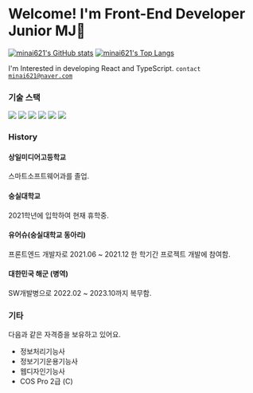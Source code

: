 # Welcome! I'm Front-End Developer Junior MJ👋
[![minai621's GitHub stats](https://github-readme-stats.vercel.app/api?username=minai621)](https://github.com/anuraghazra/github-readme-stats)
[![minai621's Top Langs](https://github-readme-stats.vercel.app/api/top-langs/?username=minai621&layout=compact)](https://github.com/delay-100/github-readme-stats)
 
I'm Interested in developing React and TypeScript.
<code>contact minai621@naver.com</code>

### 기술 스택
 <img src="https://img.shields.io/badge/react-%2361DAFB.svg?&style=for-the-badge&logo=react&logoColor=black" />
 <img src="https://img.shields.io/badge/typescript-%233178C6.svg?&style=for-the-badge&logo=typescript&logoColor=white" />
 <img src="https://img.shields.io/badge/next.js-%23000000.svg?&style=for-the-badge&logo=next.js&logoColor=white" />
 <img src="https://img.shields.io/badge/firebase-%23FFCA28.svg?&style=for-the-badge&logo=firebase&logoColor=black" />
 <img src="https://img.shields.io/badge/spring-%236DB33F.svg?&style=for-the-badge&logo=spring&logoColor=white" />
 <img src="https://img.shields.io/badge/java-%23007396.svg?&style=for-the-badge&logo=java&logoColor=white" />

 ### History

#### 상일미디어고등학교 
스마트소프트웨어과를 졸업. 

#### 숭실대학교
2021학년에 입학하여 현재 휴학중.

#### 유어슈(숭실대학교 동아리)
프론트엔드 개발자로 2021.06 ~ 2021.12 한 학기간 프로젝트 개발에 참여함. 

 #### 대한민국 해군 (병역)
 SW개발병으로 2022.02 ~ 2023.10까지 복무함. 

 ### 기타
 다음과 같은 자격증을 보유하고 있어요.
 - 정보처리기능사
 - 정보기기운용기능사
 - 웹디자인기능사
 - COS Pro 2급 (C)

<!--

### 기술

**minai621/minai621** is a ✨ _special_ ✨ repository because its `README.md` (this file) appears on your GitHub profile.

Here are some ideas to get you started:

- 🔭 I’m currently working on ...
- 🌱 I’m currently learning ...
- 👯 I’m looking to collaborate on ...
- 🤔 I’m looking for help with ...
- 💬 Ask me about ...
- 📫 How to reach me: ...
- 😄 Pronouns: ...
- ⚡ Fun fact: ...
-->

